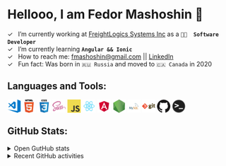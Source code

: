 # Hellooo, I am Fedor Mashoshin 👋

&#10003; &nbsp;  I’m currently working at [FreightLogics Systems Inc](https://www.freightlogics.com/) as a **`👨‍💻  Software Developer`**<br/>
&#10003; &nbsp;   I’m currently learning **`Angular && Ionic`**<br/>
&#10003; &nbsp;   How to reach me: fmashoshin@gmail.com || [LinkedIn](https://www.linkedin.com/in/fedor-mashoshin/)<br/>
&#10003; &nbsp;   Fun fact: Was born in `🇷🇺 Russia` and moved to `🇨🇦 Canada` in 2020<br/>


## Languages and Tools:
<img align="center" alt="Visual Studio Code" width="30px" src="https://raw.githubusercontent.com/github/explore/80688e429a7d4ef2fca1e82350fe8e3517d3494d/topics/visual-studio-code/visual-studio-code.png" /> <img align="center" alt="HTML5" width="30px" src="https://raw.githubusercontent.com/github/explore/80688e429a7d4ef2fca1e82350fe8e3517d3494d/topics/html/html.png" /> <img align="center" alt="CSS3" width="30px" src="https://raw.githubusercontent.com/github/explore/80688e429a7d4ef2fca1e82350fe8e3517d3494d/topics/css/css.png" /> <img align="center" alt="Sass" width="30px" src="https://raw.githubusercontent.com/github/explore/80688e429a7d4ef2fca1e82350fe8e3517d3494d/topics/sass/sass.png" /> <img align="center" alt="JavaScript" width="30px" src="https://raw.githubusercontent.com/github/explore/80688e429a7d4ef2fca1e82350fe8e3517d3494d/topics/javascript/javascript.png" /> <img align="center" alt="React" width="30px" src="https://raw.githubusercontent.com/github/explore/80688e429a7d4ef2fca1e82350fe8e3517d3494d/topics/react/react.png" /> <img align="center" alt="Gatsby" width="30px" src="https://raw.githubusercontent.com/github/explore/e94815998e4e0713912fed477a1f346ec04c3da2/topics/angular/angular.png" /> <img align="center" alt="Node.js" width="30px" src="https://raw.githubusercontent.com/github/explore/80688e429a7d4ef2fca1e82350fe8e3517d3494d/topics/nodejs/nodejs.png" /> <img align="center" alt="MySQL" width="30px" src="https://raw.githubusercontent.com/github/explore/80688e429a7d4ef2fca1e82350fe8e3517d3494d/topics/mysql/mysql.png" /> <img align="center" alt="Git" width="30px" src="https://raw.githubusercontent.com/github/explore/80688e429a7d4ef2fca1e82350fe8e3517d3494d/topics/git/git.png" /> <img align="center" alt="GitHub" width="30px" src="https://raw.githubusercontent.com/github/explore/78df643247d429f6cc873026c0622819ad797942/topics/github/github.png" /> <img align="center" alt="Terminal" width="30px" src="https://raw.githubusercontent.com/github/explore/80688e429a7d4ef2fca1e82350fe8e3517d3494d/topics/terminal/terminal.png" />


## GitHub Stats:

<details>
  <summary> Open GutHub stats</summary>

![FedorMashoshin's GitHub stats](https://github-readme-stats.vercel.app/api?username=FedorMashoshin&show_icons=true&title_color=000084&text_color=D5331E&icon_color=feb729&bg_color=f8f8ff&line_height=20)
![FedorMashoshin's GitHub language usage stats](https://github-readme-stats.vercel.app/api/top-langs/?username=FedorMashoshin&layout=compact&hide=TSQL&bg_color=F8F8FF&title_color=000084&text_color=D5331E&icon_color=feb729&langs_count=7)
</details>


<details>
  <summary> Recent GitHub activities</summary>
  
<!--START_SECTION:activity-->
1. 💪 Opened PR [#2](https://github.com/FedorMashoshin/Ionic-Restaurant_finder/pull/2) in [FedorMashoshin/Ionic-Restaurant_finder](https://github.com/FedorMashoshin/Ionic-Restaurant_finder)
2. 🎉 Merged PR [#1](https://github.com/FedorMashoshin/Ionic-Restaurant_finder/pull/1) in [FedorMashoshin/Ionic-Restaurant_finder](https://github.com/FedorMashoshin/Ionic-Restaurant_finder)
3. 💪 Opened PR [#1](https://github.com/FedorMashoshin/Ionic-Restaurant_finder/pull/1) in [FedorMashoshin/Ionic-Restaurant_finder](https://github.com/FedorMashoshin/Ionic-Restaurant_finder)
4. 🎉 Merged PR [#15](https://github.com/FedorMashoshin/Ionic-Movie/pull/15) in [FedorMashoshin/Ionic-Movie](https://github.com/FedorMashoshin/Ionic-Movie)
5. 💪 Opened PR [#15](https://github.com/FedorMashoshin/Ionic-Movie/pull/15) in [FedorMashoshin/Ionic-Movie](https://github.com/FedorMashoshin/Ionic-Movie)
<!--END_SECTION:activity-->

  </details>
